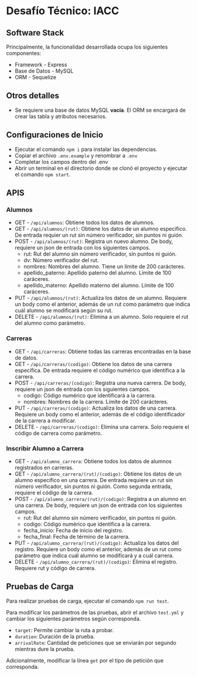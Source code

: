 # Desafío Técnico: IACC
## Software Stack

Principalmente, la funcionalidad desarrollada ocupa los siguientes componentes:

* Framework - Express
* Base de Datos - MySQL
* ORM - Sequelize

## Otros detalles

* Se requiere una base de datos MySQL **vacía**. El ORM se encargará de crear las tabla y atributos necesarios.

## Configuraciones de Inicio

* Ejecutar el comando `npm i` para instalar las dependencias.
* Copiar el archivo `.env.example` y renombrar a `.env`
* Completar los campos dentro del .env
* Abrir un terminal en el directorio donde se clonó el proyecto y ejecutar el comando `npm start`.

## APIS

### Alumnos

* GET - `/api/alumnos`: Obtiene todos los datos de alumnos.
* GET - `/api/alumnos/(rut)`: Obtiene los datos de un alumno específico. De entrada requier un rut sin número verificador, sin puntos ni guión.
* POST - `/api/alumnos/(rut)`: Registra un nuevo alumno. De body, requiere un json de entrada con los siguientes campos.
  * rut: Rut del alumno sin número verificador, sin puntos ni guión.
  * dv: Número verificador del rut.
  * nombres: Nombres del alumno. Tiene un límite de 200 carácteres.
  * apellido_paterno: Apellido paterno del alumno. Límite de 100 caráceres.
  * apellido_materno: Apellido materno del alumno. Límite de 100 caráceres.
* PUT - `/api/alumnos/(rut)`: Actualiza los datos de un alumno. Requiere un body como el anterior, además de un rut como parámetro que indica cuál alumno se modificará según su rut.
* DELETE - `/api/alumnos/(rut)`: Elimina a un alumno. Solo requiere el rut del alumno como parámetro.

### Carreras

* GET - `/api/carreras`: Obtiene todas las carreras encontradas en la base de datos.
* GET - `/api/carreras/(codigo)`: Obtiene los datos de una carrera específica. De entrada requiere el código numérico que identifica a la carrera.
* POST - `/api/carreras/(codigo)`: Registra una nueva carrera. De body, requiere un json de entrada con los siguientes campos.
  * codigo: Código numérico que identificará a la carrera.
  * nombres: Nombres de la carrera. Límite de 200 carácteres.
* PUT - `/api/carreras/(codigo)`: Actualiza los datos de una carrera. Requiere un body como el anterior, además de el código identificador de la carrera a modificar.
* DELETE - `/api/carreras/(codigo)`: Elimina una carrera. Solo requiere el código de carrera como parámetro.

### Inscribir Alumno a Carrera

* GET - `/api/alumno_carrera`: Obtiene todos los datos de alumnos registrados en carreras.
* GET - `/api/alumno_carrera/(rut)/(codigo)`: Obtiene los datos de un alumno específico en una carrera. De entrada requiere un rut sin número verificador, sin puntos ni guión. Como segunda entrada, requiere el código de la carrera.
* POST - `/api/alumno_carrera/(rut)/(codigo)`: Registra a un alumno en una carrera. De body, requiere un json de entrada con los siguientes campos.
  * rut: Rut del alumno sin número verificador, sin puntos ni guión.
  * codigo: Código numérico que identifica a la carrera.
  * fecha_inicio: Fecha de inicio del registro.
  * fecha_final: Fecha de término de la carrera.
* PUT - `/api/alumno_carrera/(rut)/(codigo)`: Actualiza los datos del registro. Requiere un body como el anterior, además de un rut como parámetro que indica cuál alumno se modificará y a cuál carrera.
* DELETE - `/api/alumno_carrera/(rut)/(codigo)`: Elimina el registro. Requiere rut y código de carrera.

## Pruebas de Carga

Para realizar pruebas de carga, ejecutar el comando `npm run test`.

Para modificar los parámetros de las pruebas, abrir el archivo `test.yml` y cambiar los siguientes parámetros según corresponda.

* `target`: Permite cambiar la ruta a probar.
* `duration`: Duración de la prueba.
* `arrivalRate`: Cantidad de peticiones que se enviarán por segundo mientras dure la prueba.

Adicionalmente, modificar la línea `get` por el tipo de petición que corresponda.
